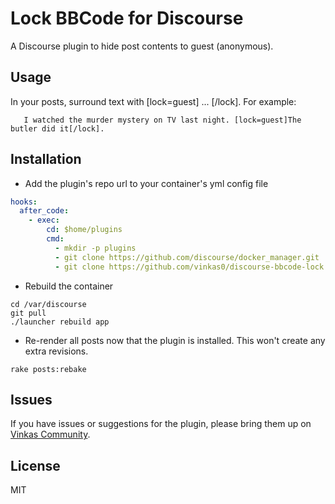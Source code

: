 # Lock BBCode for Discourse

A Discourse plugin to hide post contents to guest (anonymous).

## Usage

In your posts, surround text with [lock=guest] ... [/lock]. For example:

```
   I watched the murder mystery on TV last night. [lock=guest]The butler did it[/lock].
```

## Installation

* Add the plugin's repo url to your container's yml config file

```yml
hooks:
  after_code:
    - exec:
        cd: $home/plugins
        cmd:
          - mkdir -p plugins
          - git clone https://github.com/discourse/docker_manager.git
          - git clone https://github.com/vinkas0/discourse-bbcode-lock.git
```

* Rebuild the container

```shell
cd /var/discourse
git pull
./launcher rebuild app
```

* Re-render all posts now that the plugin is installed. This won't create any extra revisions.

```shell
rake posts:rebake
```

## Issues

If you have issues or suggestions for the plugin, please bring them up on [Vinkas Community](https://community.vinkas.com).

## License

MIT
